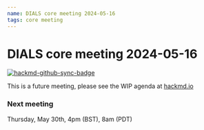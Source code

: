 ```yaml
---
name: DIALS core meeting 2024-05-16
tags: core meeting
---
```


# DIALS core meeting 2024-05-16

[![hackmd-github-sync-badge](https://hackmd.io/wc_qb4AmQKKKNUJHPoqCig/badge)](https://hackmd.io/wc_qb4AmQKKKNUJHPoqCig)

This is a future meeting, please see the WIP agenda at [hackmd.io](https://hackmd.io/wc_qb4AmQKKKNUJHPoqCig)


### Next meeting

Thursday, May 30th, 4pm (BST), 8am (PDT)
